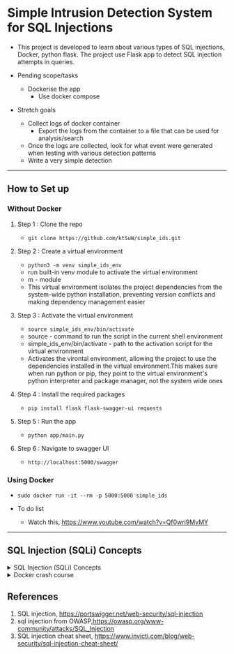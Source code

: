 # Simple Intrusion Detection System for SQL Injections

- This project is developed to learn about various types of SQL injections, Docker, python flask. The project use Flask app to detect SQL injection attempts in queries.

- Pending scope/tasks
    - Dockerise the app
        - Use docker compose
- Stretch goals
    - Collect logs of docker container
        - Export the logs from the container to a file that can be used for analysis/search
    - Once the logs are collected, look for what event were generated when testing with various detection patterns
    - Write a very simple detection

----

## How to Set up

### Without Docker

1. Step 1 : Clone the repo
    - `git clone https://github.com/ktSuW/simple_ids.git` 
2. Step 2 : Create a virtual environment
    - `python3 -m venv simple_ids_env`
    - run built-in venv module to activate the virtual environment
    - m - module
    - This virtual environment isolates the project dependencies from the system-wide python installation, preventing version conflicts and making dependency management easier
3. Step 3 : Activate the virtual environment
    - `source simple_ids_env/bin/activate`
    - source - command to run the script in the current shell environment
    - simple_ids_env/bin/activate - path to the activation script for the virtual environment 
    - Activates the virontal environment, allowing the project to use the dependencies installed in the virtual environment.This makes sure when run python or pip, they point to the virtual environment's python interpreter and package manager, not the system wide ones
4. Step 4 : Install the required packages
    - `pip install flask flask-swagger-ui requests`

5. Step 5 : Run the app
    - `python app/main.py`
6. Step 6 : Navigate to swagger UI
    - `http://localhost:5000/swagger`

### Using Docker 

- `sudo docker run -it --rm -p 5000:5000 simple_ids`

- To do list
    - Watch this, https://www.youtube.com/watch?v=Qf0wri9MvMY

----

## SQL Injection (SQLi) Concepts

<details>
  <summary>SQL Injection (SQLi) Concepts</summary>

- **Band**
    - **In-Band** - The attack and its results are visible in the same channel of communication. In other words, the attacker can see the results of the injection directly in the application's response.
    - **Out of Band** - "Out of Band" SQL injection refers to attacks where the data exfiltration happens through a different channel than the injection itself.It doesn't rely on the same communication channel (like the direct web application interface) to perform the attack and retrieve the information. Instead, it uses different network protocols or features to extract data or interact with external systems. 

- **DNS-Based SQLi**
    - ; EXEC xp_cmdshell('nslookup [a-zA-Z0-9.-]+')
        - This regular expression detects patterns where an SQL command ends (;) followed by an execution of the xp_cmdshell command in Microsoft SQL Server. xp_cmdshell is used to execute command-line processes; here, it's used to run nslookup, a network administration command-line tool for querying the Domain Name System to obtain domain name or IP address mapping.
        - The [a-zA-Z0-9.-]+ pattern captures alphanumeric domain names, which suggests that the attacker might be using nslookup to send results of a query to a controlled DNS server, thus exfiltrating data.
    - EXTRACTVALUE(xmltype('%remote;]>'), '/l')
        - This pattern uses Oracle’s XML handling capabilities where EXTRACTVALUE function is used to extract data as XML and potentially send queries to external XML entities.
        - %remote;]> likely refers to a placeholder for external entities, implying that an attacker could use it to probe external services or extract data via XML External Entity (XXE) attacks.
- **Error-based SQL injection:** 
    - The attacker intentionally inputs data that triggers database errors, which can reveal information about the database structure, table names, or even sensitive data.
    - r"XP_CMDSHELL" - This pattern searches for "XP_CMDSHELL" in the input.XP_CMDSHELL is a system stored procedure in Microsoft SQL Server that allows execution of operating system commands.It's often targeted in SQLi attacks to gain broader system access.

- **HTTP-Based SQLi**
    - LOAD_FILE('http://[a-zA-Z0-9.-]+/[a-zA-Z0-9_.-]+')
        - This pattern is indicative of an SQL injection attempt that uses the LOAD_FILE function, which is designed to read files into MySQL databases. However, this function is being misused to potentially make HTTP requests to external servers by specifying a URL instead of a local file path.The regex captures URLs, indicating that the attacker could be trying to load remote files (possibly malicious or controlled by the attacker) into the database.
    - LOAD DATA INFILE 'http://[a-zA-Z0-9.-]+/[a-zA-Z0-9_.-]+'
        - Similar to LOAD_FILE, this pattern uses LOAD DATA INFILE, a command in MySQL that loads data from a file into a table. The regex captures attempts to misuse this command to load data from HTTP URLs, which is not inherently supported and would typically indicate an attempt to exploit a misconfiguration or vulnerability that allows remote file loading.
- **Order Injection**
    - **First Order Injection** : First Order Injection occurs when the input provided by a user is immediately used by an application to construct a SQL query without proper validation or sanitation.
        - **Union Attack (r'\bunion\s+SELECT\b')**
            - This attack uses the UNION SQL operator to combine the results of two or more SELECT statements into a single result set. The regex pattern looks for the word "union" followed by the word "SELECT", separated by whitespace. The pattern seems to contain a typo with the 'b' after SELECT, which should be \b to assert a word boundary.

        - **Piggybacking (r';')**
            - Piggybacking involves appending additional SQL statements to an existing query using a semicolon (;). This allows an attacker to execute arbitrary SQL commands.

        - **Stored Procedure SQLi (r'EXEC')**
            - This pattern detects the use of EXEC (execute) command in SQL, which is used to execute a stored procedure. Injecting malicious SQL in stored procedure calls can execute unintended database actions.

        - **Alternate Encoding SQLi (r'%27')**
            - This pattern looks for URL-encoded representations of problematic characters, such as %27 which is the URL encoding for a single quote ('). This type of injection tries to bypass basic SQL injection protections by encoding the characters.
    - **Second Order Injection** : TB Added
- **Server Response Blind Based SQL Injection**
    - Blind SQL Injection (SQLi) is a type of attack that asks the database a true or false question and determines the answer based on the application's response. This is used when the database does not output data to the user directly ( when the attacker can't see the direct results of their injection.).
    - **Boolean-Based Blind Injection** : This method involves injecting a statement that is always true (AND 1=1) or always false (AND 1=0) to modify the application's normal response. If the response changes when the condition is altered, the attacker can infer that the injection was successful.
    - **Time-Based Blind Injection** : This attack delays the server's response to confirm the SQL injection vulnerability. It uses functions like SLEEP() (MySQL) or WAITFOR DELAY (SQL Server) to make the database wait for a specified amount of time. If the response is delayed, it indicates that the query is being executed, confirming the vulnerability.
- **Tautology**
    - A tautology is a logical statement that is always true. In the context of SQL injection, a tautology attack aims to inject a condition that is always true into a SQL query, often in the WHERE clause.
        - r"'sors'1'='1": This pattern looks for variations of "OR '1'='1"

- **Union-based SQL injection:** 
    - The attacker uses the UNION SQL operator to combine the results of two or more SELECT statements into a single result set, which is then returned as part of the HTTP response.

    ```
        SELECT column_name(s) FROM table1
        UNION
        SELECT column_name(s) FROM table2;
    ```
</details>

<details>
  <summary>Docker crash course</summary>

- Docker daemon (Engine)- responsible for getting images from registry  
    ```
        docker version
        systemctl start docker 
        systemctl status docker 
        docker images           : See the list of images
        docker pull ubuntu      : pull ubuntu image
        docker run imageName
        docker run -it --name myContainer imageName : go inside the container 
        cat /etc/os-release     : See OS flavour 
        redheat                 : yum
        ubuntu                  : apt
        apt update -y           : Without update, can't install any package in ubuntu
        ctrl + d                : Come out from the container, but it will stop the container
        ctrl + pq
        docker ps -a            " ps - process status is used to list running containers
        docker rm containerName
    ```
- it - interactive - keeps STDIN input open, therefore allow you to interact with the container
    - t (tty) - pseduo-terminal to the container, enabling you to interact with terminal commands 


```
docker run -it --name cont1 amazonlinux
yum install git -y 

docker run -it --name su_ubuntu ubuntu
apt update 
apt install git apache2 maven -y
git -v
mvn -v
apache2 -v
systemctl start apache2
apt install systemctl -y
systemctl start apache2 
service apache2 start 
docker start container1 : Go inside the container

docker start cont1
docker ps -a
docker attach cont1
docker pause cont1
docker stop cont1   : will wait to finish all process running inside the container
docker kill cont1   : won't wait to finish all processes 
docker inspect cont1
docker rm cont1, first you need to stop it first
```
</details>


## References
1. SQL injection, https://portswigger.net/web-security/sql-injection
2. sql injection from OWASP,https://owasp.org/www-community/attacks/SQL_Injection
3. SQL injection cheat sheet, https://www.invicti.com/blog/web-security/sql-injection-cheat-sheet/
